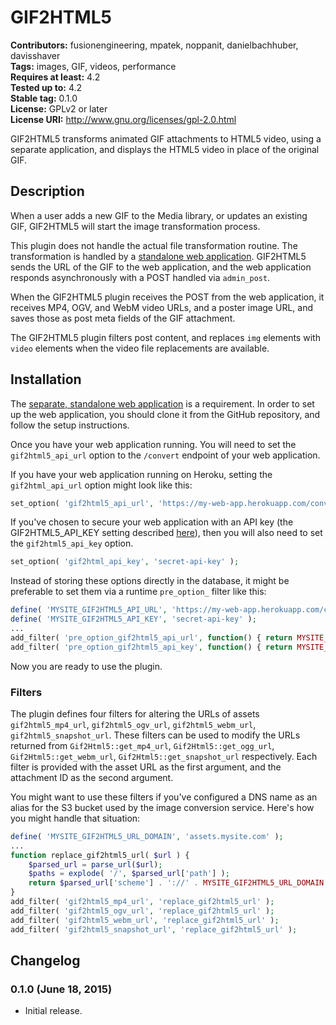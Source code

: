 # GIF2HTML5 #
**Contributors:** fusionengineering, mpatek, noppanit, danielbachhuber, davisshaver  
**Tags:** images, GIF, videos, performance  
**Requires at least:** 4.2  
**Tested up to:** 4.2  
**Stable tag:** 0.1.0  
**License:** GPLv2 or later  
**License URI:** http://www.gnu.org/licenses/gpl-2.0.html  

GIF2HTML5 transforms animated GIF attachments to HTML5 video, using a separate application, and displays the HTML5 video in place of the original GIF.

## Description ##

When a user adds a new GIF to the Media library, or updates an existing GIF, GIF2HTML5 will start the image transformation process.

This plugin does not handle the actual file transformation routine. The transformation is handled by a [standalone web application](https://github.com/fusioneng/gif2html5-app). GIF2HTML5 sends the URL of the GIF to the web application, and the web application responds asynchronously with a POST handled via `admin_post`.

When the GIF2HTML5 plugin receives the POST from the web application, it receives MP4, OGV, and WebM video URLs, and a poster image URL, and saves those as post meta fields of the GIF attachment.

The GIF2HTML5 plugin filters post content, and replaces `img` elements with `video` elements when the video file replacements are available.

## Installation ##

The [separate, standalone web application](https://github.com/fusioneng/gif2html5-app) is a requirement. In order to set up the web application, you should clone it from the GitHub repository, and follow the setup instructions.

Once you have your web application running. You will need to set the `gif2html5_api_url` option to the `/convert` endpoint of your web application.

If you have your web application running on Heroku, setting the `gif2html_api_url` option might look like this:

```PHP
set_option( 'gif2html5_api_url', 'https://my-web-app.herokuapp.com/convert' );
```

If you've chosen to secure your web application with an API key (the GIF2HTML5_API_KEY setting described [here](https://github.com/fusioneng/gif2html5-app#configuration)), then you will also need to set the `gif2html5_api_key` option.

```PHP
set_option( 'gif2html_api_key', 'secret-api-key' );
```

Instead of storing these options directly in the database, it might be preferable to set them via a runtime `pre_option_` filter like this:

```PHP
define( 'MYSITE_GIF2HTML5_API_URL', 'https://my-web-app.herokuapp.com/convert' );
define( 'MYSITE_GIF2HTML5_API_KEY', 'secret-api-key' );
...
add_filter( 'pre_option_gif2html5_api_url', function() { return MYSITE_GIF2HTML5_API_URL } );
add_filter( 'pre_option_gif2html5_api_key', function() { return MYSITE_GIF2HTML5_API_KEY } );
```

Now you are ready to use the plugin.

### Filters ###

The plugin defines four filters for altering the URLs of assets `gif2html5_mp4_url`, `gif2html5_ogv_url`, `gif2html5_webm_url`, `gif2html5_snapshot_url`. These filters can be used to modify the URLs returned from `Gif2Html5::get_mp4_url`, `Gif2Html5::get_ogg_url`, `Gif2Html5::get_webm_url`, `Gif2Html5::get_snapshot_url` respectively. Each filter is provided with the asset URL as the first argument, and the attachment ID as the second argument.

You might want to use these filters if you've configured a DNS name as an alias for the S3 bucket used by the image conversion service. Here's how you might handle that situation:

```PHP
define( 'MYSITE_GIF2HTML5_URL_DOMAIN', 'assets.mysite.com' );
...
function replace_gif2html5_url( $url ) {
	$parsed_url = parse_url($url);
	$paths = explode( '/', $parsed_url['path'] );
	return $parsed_url['scheme'] . '://' . MYSITE_GIF2HTML5_URL_DOMAIN . '/' . implode( '/', array_slice( $paths, 2 ) );
}
add_filter( 'gif2html5_mp4_url', 'replace_gif2html5_url' );
add_filter( 'gif2html5_ogv_url', 'replace_gif2html5_url' );
add_filter( 'gif2html5_webm_url', 'replace_gif2html5_url' );
add_filter( 'gif2html5_snapshot_url', 'replace_gif2html5_url' );
```

## Changelog ##

### 0.1.0 (June 18, 2015) ###

* Initial release.

